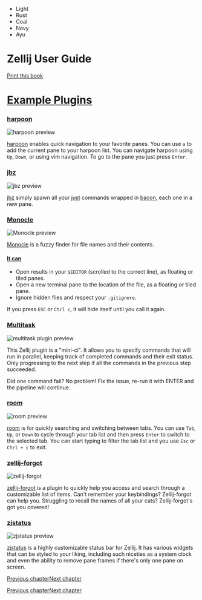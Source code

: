 - Light
- Rust
- Coal
- Navy
- Ayu

# Zellij User Guide

[Print this book](print.html "Print this book")

# [Example Plugins](plugin-examples.html\#example-plugins)

### [harpoon](https://github.com/Nacho114/harpoon)

![harpoon preview](../video/harpoon-preview.gif)

[harpoon](https://github.com/Nacho114/harpoon) enables quick navigation to your favorite panes.
You can use `a` to add the current pane to your harpoon list. You can navigate harpoon using `Up`,
`Down`, or using vim navigation. To go to the pane you just press `Enter`.

### [jbz](https://github.com/nim65s/jbz)

![jbz preview](../video/jbz-preview.gif)

[jbz](https://github.com/nim65s/jbz) simply spawn all your [just](https://github.com/casey/just) commands wrapped
in [bacon](https://github.com/Canop/bacon), each one in a new pane.

### [Monocle](https://github.com/imsnif/monocle)

![Monocle preview](../video/monocle-preview.gif)

[Monocle](https://github.com/imsnif/monocle) is a fuzzy finder for file names and their contents.

#### [It can](plugin-examples.html\#it-can)

- Open results in your `$EDITOR` (scrolled to the correct line), as floating or tiled panes.
- Open a new terminal pane to the location of the file, as a floating or tiled pane.
- Ignore hidden files and respect your `.gitignore`.

If you press `ESC` or `Ctrl c`, it will hide itself until you call it again.

### [Multitask](https://github.com/imsnif/multitask)

![multitask plugin preview](../img/multitask-preview.png)

This Zellij plugin is a "mini-ci". It allows you to specify commands that will run in parallel, keeping track of completed commands and their exit status. Only progressing to the next step if all the commands in the previous step succeeded.

Did one command fail? No problem! Fix the issue, re-run it with ENTER and the pipeline will continue.

### [room](https://github.com/rvcas/room)

![room preview](../video/room-preview.gif)

[room](https://github.com/rvcas/room) is for quickly searching and switching between tabs.
You can use `Tab`, `Up`, or `Down` to cycle through your tab list and then press `Enter` to switch
to the selected tab. You can start typing to filter the tab list and you use `Esc` or `Ctrl + c` to exit.

### [zellij-forgot](https://github.com/karimould/zellij-forgot)

![zellij-forgot](../img/forgot-preview.gif)

[zellij-forgot](https://github.com/karimould/zellij-forgot) is a plugin to quickly help you access and search through a customizable list of items. Can't remember your keybindings? Zellij-forgot can help you. Struggling to recall the names of all your cats? Zellij-forgot's got you covered!

### [zjstatus](https://github.com/dj95/zjstatus)

![zjstatus preview](../img/zjstatus-preview.png)

[zjstatus](https://github.com/dj95/zjstatus) is a highly customizable status bar for Zellij. It has various widgets that can be styled to your liking, including such niceties as a system clock and even the ability to remove pane frames if there's only one pane on screen.

[Previous chapter](filepicker-alias.html "Previous chapter")[Next chapter](plugin-other-languages.html "Next chapter")

[Previous chapter](filepicker-alias.html "Previous chapter")[Next chapter](plugin-other-languages.html "Next chapter")

